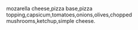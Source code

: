 mozarella cheese,pizza base,pizza topping,capsicum,tomatoes,onions,olives,chopped mushrooms,ketchup,simple cheese.